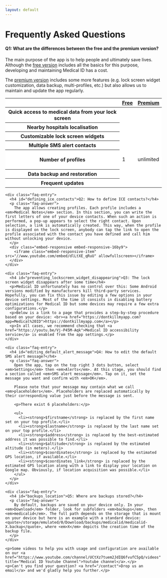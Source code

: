 ```yaml
---
layout: default
---
```

<h1>Frequently Asked Questions</h1>

<div class="row justify-content-center">
  <div class="col-lg-9">
    <div class="faq-entry">
      <h4 id="differences_free_premium">Q1: What are the differences between the free and the premium version?</h4>
      <p class="faq-answer">
      <p>
        The main purpose of the app is to help people and ultimately save lives. 
        Although the <a href="https://play.google.com/store/apps/details?id=app.medicalid.free" title="Medical ID (free)">free version</a> includes all the basics for this purpose, developing and maintaining Medical ID has a cost.
        </p>
        <p>The <a href="https://play.google.com/store/apps/details?id=app.medicalid" title="Medical ID (premium)">premium version</a> includes some more features (e.g. lock screen widget customization, data backup, multi-profiles, etc.) but also allows us to maintain and update the app regularly.</p>
      <table class="table table-hover" style="background-color: white;">
        <thead>
          <tr>
            <th></th>
            <th class="text-center"><a href="https://play.google.com/store/apps/details?id=app.medicalid.free" title="Medical ID (free)">Free</a></th>
            <th class="text-center"><a href="https://play.google.com/store/apps/details?id=app.medicalid" title="Medical ID (premium)">Premium</a></th>
          </tr>
        </thead>
        <tbody>
          <tr>
            <th scope="row">Quick access to medical data from your lock screen</th>
            <td><i class="fas fa-check green"></i></td>
            <td><i class="fas fa-check green"></i></td>
          </tr>
          <tr>
            <th scope="row">Nearby hospitals localisation</th>
            <td><i class="fas fa-check green"></i></td>
            <td><i class="fas fa-check green"></i></td>
          </tr>
          <tr>
            <th scope="row">Customizable lock screen widgets</th>
            <td><i class="fas fa-times red"></i></td>
            <td><i class="fas fa-check green"></i></td>
          </tr>
          <tr>
            <th scope="row">Multiple SMS alert contacts</th>
            <td><i class="fas fa-times red"></i></td>
            <td><i class="fas fa-check green"></i></td>
          </tr>
          <tr height="63">
            <th scope="row">Number of profiles</th>
            <td>1</td>
            <td>unlimited</td>
          </tr>
          <tr>
            <th scope="row">Data backup and restoration</th>
            <td><i class="fas fa-times red"></i></td>
            <td><i class="fas fa-check green"></i></td>
          </tr>
          <tr>
            <th scope="row">Frequent updates</th>
            <td><i class="fas fa-times red"></i></td>
            <td><i class="fas fa-check green"></i></td>
          </tr>
        </tbody>
      </table>
      </p>
    </div>

    <div class="faq-entry">
      <h4 id="defining_ice_contacts">Q2: How to define ICE contacts?</h4>
      <p class="faq-answer">
        The app allows creating profiles. Each profile includes a <em>Medical Notes</em> section. In this section, you can write the first letters of one of your device contacts. When such an action is performed, a pop-up appears to select the right contact. Upon selection, a link is automatically created. This way, when the profile is displayed on the lock screen, anybody can tap the link to open the profile associated with the contact you have defined and call him without unlocking your device.
      </p>
      <div class="embed-responsive embed-responsive-16by9">
        <iframe class="embed-responsive-item" src="//www.youtube.com/embed/dlLtXE_qRuU" allowfullscreen></iframe>
      </div>
    </div>

    <div class="faq-entry">
      <h4 id="preventing_lockscreen_widget_disappearing">Q3: The lock screen widget disappears after some time</h4>
      <p>Medical ID unfortunately has no control over this: Some Android versions modified by manufacturers kill third-party services. Hopefully, you can fix this issue by editing a few options in your device settings. Most of the time it consists in disabling battery optimizations for Medical ID but some devices may require a few extra configurations.</p>
      <p>Below is a link to a page that provides a step-by-step procedure based on your device: <br><a href="https://dontkillmyapp.com?app=Medical%20ID">https://dontkillmyapp.com</a></p>
      <p>In all cases, we recommend checking that <a href="https://youtu.be/Vj-P45M-Aqk">Medical ID accessibility service</a> is enabled from the app settings.</p>
    </div>
    
    <div class="faq-entry">
      <h4 id="editing_default_alert_message">Q4: How to edit the default SMS alert message?</h4>
      <p class="faq-answer">
        Open the app, tap on the top right 3 dots button, select <em>Settings</em> then <em>Alerts</em>. At this stage, you should find a section called <em>SMS alert message</em>. Tap on it, set the message you want and confirm with <em>OK</em>.

        Please note that your message may contain what we call <em>placeholders</em>. Placeholders are replaced automatically by their corresponding value just before the message is sent.

        <p>There exist 6 placeholders:</p>

        <ul>
          <li><strong>$firstname</strong> is replaced by the first name set on your top profile.</li>
          <li><strong>$lastname</strong> is replaced by the last name set on your top profile.</li>
          <li><strong>$address</strong> is replaced by the best-estimated address it was possible to find.</li>
          <li><strong>$altitude</strong> is replaced by the estimated altitude (in meters).</li>
          <li><strong>$coordinates</strong> is replaced by the estimated GPS location, if available.</li>
          <li><strong>$coordinates_link</strong> is replaced by the estimated GPS location along with a link to display your location on Google map. Obviously, if location acquisition was possible.</li>
        </ul>
      </p>
    </div>
    
    <div class="faq-entry">
      <h4 id="backups_location">Q5: Where are backups stored?</h4>
      <p class="faq-answer">
        By default, backups are saved on your device only. In your <em>Download</em> folder, look for subfolders <em>backups</em>, then <em>medicalid</em>. The full path depends on the storage that is mount on your device but here is an example with a standard device: <quote>/storage/emulated/0/Download/backups/medicalid/medicalid-X.backup</quote>, where <em>X</em> depicts the creation time of the backup file.  
      </p>
    </div>
    
    <p>Some videos to help you with usage and configuration are available on our <a href="https://www.youtube.com/channel/UCtXz7tuem2JdIQ6fvufC5pQ/videos" title="Medical ID Youtube Channel">Youtube channel</a>.</p>
    <p>Can't you find your question? <a href="/contact">Drop us an email</a> and we'd gladly help you further.</p>
  </div>
 
</div>
